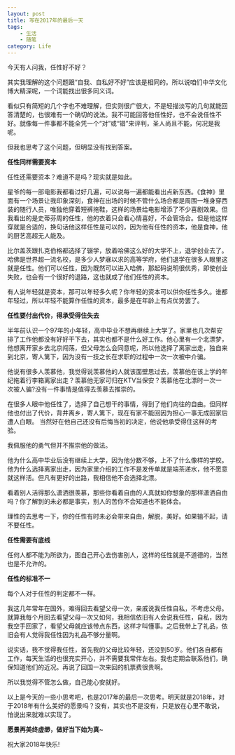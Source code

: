 ```yaml
---
layout: post
title: 写在2017年的最后一天
tags: 
    - 生活
    - 随笔
category: Life
---
```


今天有人问我，任性好不好？

其实我理解的这个问题跟“自我、自私好不好”应该是相同的。所以说咱们中华文化博大精深呢，一个词能找出很多同义词。

看似只有简短的几个字也不难理解，但实则很广很大，不是轻描淡写的几句就能回答清楚的，也很难有一个确切的说法。我不可能回答他任性好，也不会说任性不好。就像每一件事都不能全凭一个“对”或“错”来评判，圣人尚且不能，何况是我呢。

但我也思考了这个问题，但明显没有找到答案。

**任性同样需要资本**

任性还需要资本？难道不是吗？现实就是如此。

星爷的每一部电影我都看过好几遍，可以说每一遍都能看出点新东西。《食神》里面有一个场景让我印象深刻，食神在出场的时候不管什么场合都是周围一堆身穿西装的随行人员，唯独他穿着短裤拖鞋，这样的场景给电影增添了不少喜剧效果。但我看出的是史蒂芬周的任性，他的衣着只会看心情喜好，不会管场合。但是他这样穿就是合适的，换句话他这样任性是可以的，因为他有任性的资本，他是食神，他的厨艺高超无人能及。

比尔盖茨跟扎克伯格都选择了辍学，放着哈佛这么好的大学不上，退学创业去了。哈佛是世界超一流名校，是多少人梦寐以求的高等学府，他们退学在很多人眼里这就是任性。他们可以任性，因为既然可以进入哈佛，那起码说明很优秀，即使创业失败，也会有一个很好的退路，这也就成了他们任性的资本。

有人说年轻就是资本，那可以年轻多久呢？你年轻的资本可以供你任性多久。谁都年轻过，所以年轻不能算作任性的资本，最多是在年龄上有点优势罢了。


**任性要付出代价，得承受得住失去**

半年前认识一个97年的小年轻，高中毕业不想再继续上大学了。家里也几次帮安排了工作他都没有好好干下去，其实也都不是什么好工作。他心里有一个北漂梦，他想离开家乡去北京闯荡，但父母怎么会同意呢，所以他选择了离家出走，独自来到北京，寄人篱下，因为没有一技之长在求职的过程中一次一次被中介骗。

他说有很多人羡慕他，我觉得说羡慕他的人就该面壁思过去，羡慕他在该上学的年纪拖着行李箱离家出走？羡慕他无家可归在KTV当保安？羡慕他在北漂时一次一次被人骗?没有一件事情是值得去羡慕去推崇的。

在很多人眼中他任性了，选择了自己想干的事情，得到了他们向往的自由。但同样他也付出了代价，背井离乡，寄人篱下，现在有家不能回因为担心一事无成回家后遭人白眼。
当然好在他自己还没有后悔当初的决定，他说他承受得住这样的考验。

我佩服他的勇气但并不推崇他的做法。

他为什么高中毕业后没有继续上大学，因为他分数不够，上不了什么像样的学校。他为什么选择离家出走，因为家里介绍的工作不是发传单就是端茶递水，他不愿意就这样活。但凡有更好的出路，我相信他不会选择北漂。

看着别人活得那么潇洒很羡慕，那些你看着自由的人真就如你想象的那样潇洒自由吗？你了解到的未必都是事实，别人的苦你不会知道也不能体会。

理性的去思考一下，你的任性有时未必会带来自由，解脱，美好。如果输不起，请不要任性。

**任性需要有底线**

任何人都不能为所欲为，图自己开心去伤害别人，这样的任性就是不道德的，当然也是不允许的。

**任性的标准不一**

每个人对于任性的判定都不一样。

我这几年常年在国外，难得回去看望父母一次，亲戚说我任性自私，不考虑父母。就算我每个月回去看望父母一次又如何，我相信依旧有人会说我任性，自私，因为我空手回家了，看望父母就应该带点东西，这样才叫懂事。之后我带上了礼品，依旧会有人觉得我任性因为礼品不够分量啊。

说实话，我不觉得我任性，首先我的父母比较年轻，还没到50岁。他们各自都有工作，每天生活的也很充实开心，并不需要我常伴左右。我也定期会联系他们，确保知道他们的近况。再说了回国一次来回的机票费很贵啊。

所以我觉得不管怎么做，自己能心安就好。

以上是今天的一些小思考吧，也是2017年的最后一次思考。明天就是2018年，对于2018年有什么美好的愿景吗？没有，其实也不是没有，只是放在心里不敢说，怕说出来就难以实现了。

**愿景再美终虚缈，做好当下始为真~**

祝大家2018年快乐!
